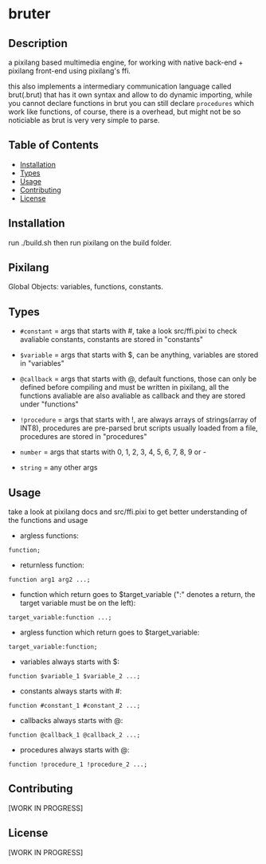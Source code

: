 # bruter

## Description

a pixilang based multimedia engine, for working with native back-end + pixilang front-end using pixilang's ffi. 


this also implements a intermediary communication language called brut(.brut) that has it own syntax and allow to do dynamic importing, while you cannot declare functions in brut you can still declare `procedures` which work like functions, of course, there is a overhead, but might not be so noticiable as brut is very very simple to parse.

## Table of Contents

- [Installation](#installation)
- [Types](#types)
- [Usage](#usage)
- [Contributing](#contributing)
- [License](#license)

## Installation

run ./build.sh then run pixilang on the build folder.

## Pixilang

Global Objects: variables, functions, constants.

## Types

- `#constant` = args that starts with #, take a look src/ffi.pixi to check avaliable constants, constants are stored in "constants"

- `$variable` = args that starts with $, can be anything, variables are stored in "variables"

- `@callback` = args that starts with @, default functions, those can only be defined before compiling and must be written in pixilang, all the functions avaliable are also avaliable as callback and they are stored under "functions"  

- `!procedure` = args that starts with !, are always arrays of strings(array of INT8), procedures are pre-parsed brut scripts usually loaded from a file, procedures are stored in "procedures"

- `number` = args that starts with 0, 1, 2, 3, 4, 5, 6, 7, 8, 9 or -

- `string` = any other args

## Usage

take a look at pixilang docs and src/ffi.pixi to get better understanding of the functions and usage


- argless functions:

`function;`


- returnless function:

`function arg1 arg2 ...;`


- function which return goes to $target_variable (":" denotes a return, the target variable must be on the left):

`target_variable:function ...;`


- argless function which return goes to $target_variable:

`target_variable:function;`


- variables always starts with $:

`function $variable_1 $variable_2 ...;`


- constants always starts with #:

`function #constant_1 #constant_2 ...;`


- callbacks always starts with @:

`function @callback_1 @callback_2 ...;`

- procedures always starts with @:

`function !procedure_1 !procedure_2 ...;`

## Contributing

[WORK IN PROGRESS]

## License

[WORK IN PROGRESS]
